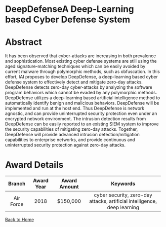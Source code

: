 
DeepDefenseA Deep-Learning based Cyber Defense System
=====================================================

# Abstract


It has been observed that cyber-attacks are increasing in both prevalence and sophistication. Most existing cyber defense systems are still using the aged signature-matching techniques which can be easily avoided by current malware through polymorphic methods, such as obfuscation. In this effort, IAI proposes to develop DeepDefense, a deep-learning based cyber defense system to effectively detect and mitigate zero-day attacks. DeepDefense detects zero-day cyber-attacks by analyzing the software program behaviors which cannot be evaded by any polymorphic methods. DeepDefense utilizes a deep-learning based artificial intelligence method to automatically identify benign and malicious behaviors. DeepDefense will be implemented and run at the host end. Thus DeepDefense is network agnostic, and can provide uninterrupted security protection even under an encrypted network environment. The intrusion detection results from DeepDefense can be easily reported to an existing SIEM system to improve the security capabilities of mitigating zero-day attacks. Together, DeepDefense will provide advanced intrusion detection/mitigation capabilities to enterprise networks, and provide continuous and uninterrupted security protection against zero-day attacks.  

# Award Details

|Branch|Award Year|Award Amount|Keywords|
| :---: | :---: | :---: | :---: |
|Air Force|2018|$150,000|cyber security, zero-day attacks, artificial intelligence, deep learning|
  
  


[Back to Home](https://github.com/chrischow/dod_sbir_awards#1402)